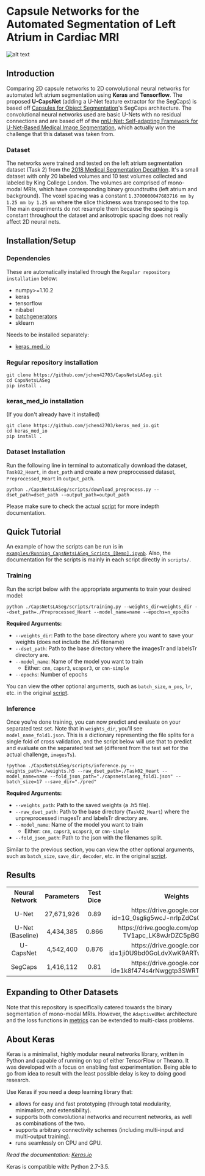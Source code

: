 # Capsule Networks for the Automated Segmentation of Left Atrium in Cardiac MRI
![alt text](https://github.com/jchen42703/CapsNetsLASeg/blob/master/images/la_003.gif "la_003.nii")

## Introduction
Comparing 2D capsule networks to 2D convolutional neural networks for automated left atrium segmentation using __Keras__ and __Tensorflow__. The proposed __U-CapsNet__ (adding a U-Net feature extractor for the SegCaps) is based off [Capsules for Object Segmentation](https://arxiv.org/pdf/1804.04241.pdf)'s SegCaps architecture. The convolutional neural networks used are basic U-Nets with no residual connections and are based off of the [nnU-Net: Self-adapting Framework for U-Net-Based Medical Image Segmentation](https://arxiv.org/pdf/1809.10486.pdf), which actually won the challenge that this dataset was taken from.

### Dataset
The networks were trained and tested on the left atrium segmentation dataset (Task 2) from the [2018 Medical Segmentation Decathlon](http://medicaldecathlon.com/). It's a small dataset with only 20 labeled volumes and 10 test volumes collected and labeled by King College London. The volumes are comprised of mono-modal MRIs, which have corresponding binary groundtruths (left atrium and background). The voxel spacing was a constant `1.3700000047683716 mm by 1.25 mm by 1.25 mm` where the slice thickness was transposed to the top. The main experiments do not resample them because the spacing is constant throughout the dataset and anisotropic spacing does not really affect 2D neural nets.

## Installation/Setup
### Dependencies
These are automatically installed through the `Regular repository installation` below:
* numpy>=1.10.2
* keras
* tensorflow
* nibabel
* [batchgenerators](https://github.com/MIC-DKFZ/batchgenerators)
* sklearn

Needs to be installed separately:
* [keras_med_io](https://github.com/jchen42703/keras_med_io/)

### Regular repository installation
```
git clone https://github.com/jchen42703/CapsNetsLASeg.git
cd CapsNetsLASeg
pip install .
```
### keras_med_io installation
(If you don't already have it installed)
```
git clone https://github.com/jchen42703/keras_med_io.git
cd keras_med_io
pip install .
```
### Dataset Installation
Run the following line in terminal to automatically download the dataset, `Task02_Heart`, in `dset_path` and create a new preprocessed dataset, `Preprocessed_Heart` in `output_path`.
```
python ./CapsNetsLASeg/scripts/download_preprocess.py --dset_path=dset_path --output_path=output_path
```
Please make sure to check the actual [script](https://github.com/jchen42703/CapsNetsLASeg/blob/master/scripts/download_preprocess.py) for more indepth documentation.

##  Quick Tutorial
An example of how the scripts can be run is in [`examples/Running_CapsNetsLASeg_Scripts_[Demo].ipynb`](https://github.com/jchen42703/CapsNetsLASeg/blob/master/examples/Running_CapsNetsLASeg_Scripts_%5BDemo%5D.ipynb). Also, the documentation for the scripts is mainly in each script directly in `scripts/`.

### Training
Run the script below with the appropriate arguments to train your desired model:  
```
python ./CapsNetsLASeg/scripts/training.py --weights_dir=weights_dir --dset_path=./Preprocessed_Heart --model_name=name --epochs=n_epochs
```
__Required Arguments:__
* `--weights_dir`: Path to the base directory where you want to save your weights (does not include the .h5 filename)
* `--dset_path`: Path to the base directory where the imagesTr and labelsTr directory are.
* `--model_name`: Name of the model you want to train
  * Either: `cnn`, `capsr3`, `ucapsr3`, or `cnn-simple`
* `--epochs`: Number of epochs

You can view the other optional arguments, such as `batch_size`, `n_pos`, `lr`, etc. in the original [script](https://github.com/jchen42703/CapsNetsLASeg/blob/master/scripts/training.py).

### Inference
Once you're done training, you can now predict and evaluate on your separated test set. Note that in `weights_dir`, you'll see `model_name_fold1.json`. This is a dictionary representing the file splits for a single fold of cross validation, and the script below will use that to predict and evaluate on the separated test set (different from the test set for the actual challenge, `imagesTs`).
```
!python ./CapsNetsLASeg/scripts/inference.py --weights_path=./weights.h5 --raw_dset_path=./Task02_Heart --model_name=name --fold_json_path="./capsnetslaseg_fold1.json" --batch_size=17 --save_dir="./pred"
```

__Required Arguments:__
* `--weights_path`: Path to the saved weights (a .h5 file).
* `--raw_dset_path`: Path to the base directory (`Task02_Heart`) where the unpreprocessed imagesTr and labelsTr directory are.
* `--model_name`: Name of the model you want to train
  * Either: `cnn`, `capsr3`, `ucapsr3`, or `cnn-simple`
* `--fold_json_path`: Path to the json with the filenames split.

Similar to the previous section, you can view the other optional arguments, such as `batch_size`, `save_dir`, `decoder`, etc. in the original [script](https://github.com/jchen42703/CapsNetsLASeg/blob/master/scripts/inference.py).

## Results
<table>
  <tbody>
    <tr>
      <!-- header row -->
      <th>Neural Network</th>
      <th align="center">Parameters</th>
      <th align="center">Test Dice</th>
      <th align="center">Weights</th>
    </tr>
    <!--row (person information)-->
    <tr>
      <td align="center">U-Net</td>
      <td align="center">27,671,926</td>
      <td align="center">0.89</td>
      <td align="center">https://drive.google.com/open?id=1G_0sgIig5wcJ-nrIpZdCsOB1uFXwaX23</td>
    </tr>
    <tr>
      <td align="center">U-Net (Baseline)</td>
      <td align="center">4,434,385</td>
      <td align="center">0.866</td>
      <td align="center">https://drive.google.com/open?id=1Xm-TV1apc_LK8wJrDZC5pBGXeirE5S57</td>
    </tr>
    <tr>
      <td align="center">U-CapsNet</td>
      <td align="center">4,542,400</td>
      <td align="center">0.876</td>
      <td align="center">https://drive.google.com/open?id=1ji0U9bd0GoLdvXwK9ARTwpUum1NiNiQ-</td>
    </tr>
    <tr>
      <td align="center">SegCaps</td>
      <td align="center">1,416,112</td>
      <td align="center">0.81</td>
      <td align="center">https://drive.google.com/open?id=1k8f474s4rNwggtp3SWRTQXfLY-f85zvh</td>
    </tr>
  </tbody>
</table>

## Expanding to Other Datasets
Note that this repository is specifically catered towards the binary segmentation of mono-modal MRIs. However, the `AdaptiveUNet` architecture and the loss functions in [metrics](https://github.com/jchen42703/CapsNetsLASeg/blob/master/capsnets_laseg/models/metrics.py) can be extended to multi-class problems.

## About Keras

Keras is a minimalist, highly modular neural networks library, written in Python and capable of running on top of either TensorFlow or Theano. It was developed with a focus on enabling fast experimentation. Being able to go from idea to result with the least possible delay is key to doing good research.

Use Keras if you need a deep learning library that:

* allows for easy and fast prototyping (through total modularity, minimalism, and extensibility).
* supports both convolutional networks and recurrent networks, as well as combinations of the two.
* supports arbitrary connectivity schemes (including multi-input and multi-output training).
* runs seamlessly on CPU and GPU.

_Read the documentation: [Keras.io](http://keras.io/)_

Keras is compatible with: Python 2.7-3.5.
